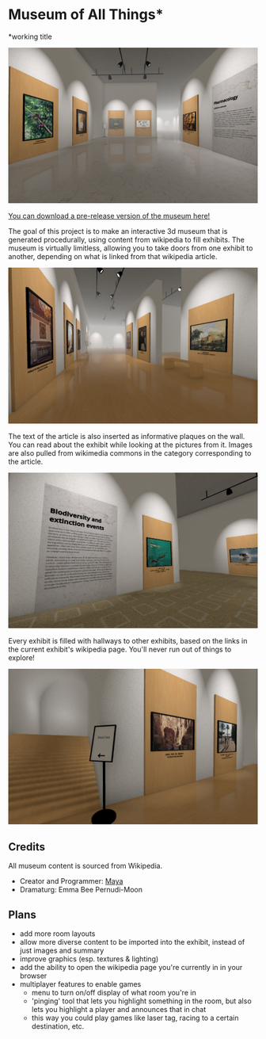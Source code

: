 # Museum of All Things*

*working title

![screenshot of the 'coffee' exhibit](./docs/screenshot-coffee.png)

[You can download a pre-release version of the museum here!](https://github.com/m4ym4y/wikipedia-museum/releases/tag/v0.1.0)

The goal of this project is to make an interactive 3d museum that is generated
procedurally, using content from wikipedia to fill exhibits. The museum is
virtually limitless, allowing you to take doors from one exhibit to another,
depending on what is linked from that wikipedia article.

![screenshot of the 'baroque painting' exhibit](./docs/screenshot-baroque.png)

The text of the article is also inserted as informative plaques on the wall. You
can read about the exhibit while looking at the pictures from it. Images are also
pulled from wikimedia commons in the category corresponding to the article.

![screenshot of the 'marine life' room](docs/screenshot-marine.png)

Every exhibit is filled with hallways to other exhibits, based on the links in the
current exhibit's wikipedia page. You'll never run out of things to explore!

![screenshot of the 'petra' room](docs/screenshot-petra.png)

## Credits

All museum content is sourced from Wikipedia.

- Creator and Programmer: [Maya](https://github.com/m4ym4y)
- Dramaturg: Emma Bee Pernudi-Moon


## Plans

- add more room layouts
- allow more diverse content to be imported into the exhibit, instead of just images and summary
- improve graphics (esp. textures & lighting)
- add the ability to open the wikipedia page you're currently in in your browser
- multiplayer features to enable games
  - menu to turn on/off display of what room you're in
  - 'pinging' tool that lets you highlight something in the room, but also lets you highlight a player and announces that in chat
  - this way you could play games like laser tag, racing to a certain destination, etc.
